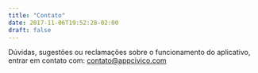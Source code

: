 ```yaml
---
title: "Contato"
date: 2017-11-06T19:52:28-02:00
draft: false
---
```


Dúvidas, sugestões ou reclamações sobre o funcionamento do aplicativo, entrar em contato com: [contato@appcivico.com](mailto:contato@appcivico.com)
